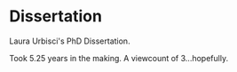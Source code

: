 # Dissertation
Laura Urbisci's PhD Dissertation.

Took 5.25 years in the making. A viewcount of 3...hopefully.

